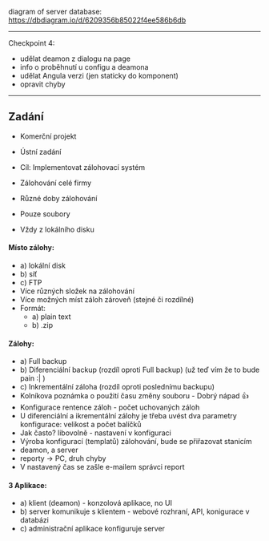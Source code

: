 diagram of server database: https://dbdiagram.io/d/6209356b85022f4ee586b6db

---

Checkpoint 4:
 - udělat deamon z dialogu na page
 - info o proběhnutí u configu a deamona
 - udělat Angula verzi (jen staticky do komponent)
 - opravit chyby

---

## Zadání

- Komerční projekt
- Ústní zadání

- Cíl: Implementovat zálohovací systém
- Zálohování celé firmy
- Různé doby zálohování
- Pouze soubory
- Vždy z lokálního disku

#### Místo zálohy: 
  - a) lokální disk
  - b) síť
  - c) FTP
- Více různých složek na zálohování
- Více možných míst záloh zároveň (stejné či rozdílné)
- Formát: 
  - a) plain text
  - b) .zip

#### Zálohy: 
  - a) Full backup
  - b) Diferenciální backup (rozdíl oproti Full backup) (už teď vím že to bude pain :| )
  - c) Inkrementální záloha (rozdíl oproti poslednímu backupu) 
- Kolníkova poznámka o použití času změny souboru - Dobrý nápad 👍
- Konfigurace rentence záloh - počet uchovaných záloh
- U diferenciální a ikrementální zálohy je třeba uvést dva parametry konfigurace: velikost a počet balíčků
- Jak často? libovolně - nastavení v konfiguraci
- Výroba konfigurací (templatů) zálohování, bude se přiřazovat stanicím
- deamon, a server
- reporty -> PC, druh chyby
- V nastavený čas se zašle e-mailem správci report

#### 3 Aplikace: 
  - a) klient (deamon) - konzolová aplikace, no UI
  - b) server komunikuje s klientem - webové rozhraní, API, konigurace v databázi
  - c) administrační aplikace konfiguruje server

